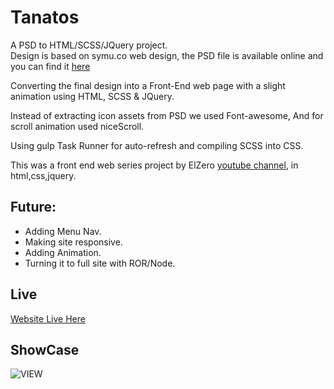 # Tanatos
A PSD to HTML/SCSS/JQuery project.  
Design is based on symu.co web design, the PSD file is available online and you can find it [here](https://www.mediafire.com/?p265b6do013yb0z)  

Converting the final design into a Front-End web page with a slight animation using HTML, SCSS & JQuery. 

Instead of extracting icon assets from PSD we used Font-awesome, And for scroll animation used niceScroll.  

Using gulp Task Runner for auto-refresh and compiling SCSS into CSS.  

This was a front end web series project by ElZero [youtube channel](https://www.youtube.com/playlist?list=PLDoPjvoNmBAzVWN837CWYXS18LJ69HvRV), in html,css,jquery. 

## Future: 
- Adding Menu Nav. 
- Making site responsive.
- Adding Animation.  
- Turning it to full site with ROR/Node.
  
## Live
[Website Live Here](https://mashrafm.github.io/PSD_Tanatos/)   
  
  
## ShowCase
![VIEW](http://elzero.net/demos/courses/Preview2HtmlLv3/Preview.png)